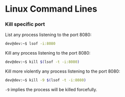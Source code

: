 # Linux Command Lines


### Kill specific port
List any process listening to the port 8080:
```bash
dev@dev:~$ lsof -i:8080
```

Kill any process listening to the port 8080:
```bash
dev@dev:~$ kill $(lsof -t -i:8080)
```

Kill more violently any process listening to the port 8080:
```bash
dev@dev:~$ kill -9 $(lsof -t -i:8080)
```

`-9` implies the process will be killed forcefully.

